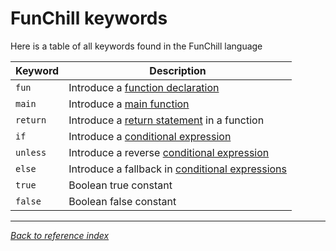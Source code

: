 # FunChill keywords

Here is a table of all keywords found in the FunChill language

| Keyword   | Description                                                           |
|-----------|-----------------------------------------------------------------------|
| `fun`     | Introduce a [function declaration](../introduction.md#functions)      |
| `main`    | Introduce a [main function](../introduction.md#main-function)         |
| `return`  | Introduce a [return statement](./functions.md#return) in a function   |
| `if`      | Introduce a [conditional expression](./expressions.md#conditional-expressions)|
| `unless`  | Introduce a reverse [conditional expression](./expressions.md#conditional-expressions)|
| `else`    | Introduce a fallback in [conditional expressions](./expressions.md#conditional-expressions)|
| `true`    | Boolean true constant                                                 |
| `false`   | Boolean false constant                                                |

---

*[Back to reference index](./index.md)*
